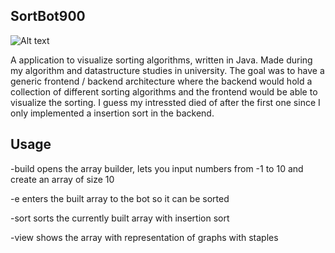 ## SortBot900
![Alt text](https://i.imgur.com/5lj1637.png "Title")

A application to visualize sorting algorithms, written in Java. Made during my algorithm and datastructure studies in university. The goal was to have a generic frontend / backend architecture where the backend would hold a collection of different sorting algorithms and the frontend would be able to visualize the sorting. I guess my intressted died of after the first one since I only implemented a insertion sort in the backend.

## Usage
-build
opens the array builder, lets you input numbers from -1 to 10 and create an array of size 10

-e
enters the built array to the bot so it can be sorted

-sort
sorts the currently built array with insertion sort

-view
shows the array with representation of graphs with staples
